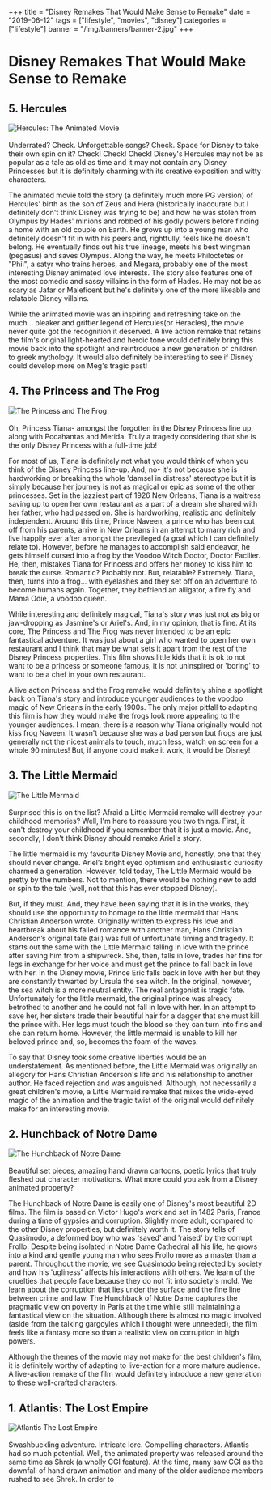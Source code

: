 +++
title = "Disney Remakes That Would Make Sense to Remake"
date = "2019-06-12"
tags = ["lifestyle", "movies", "disney"]
categories = ["lifestyle"]
banner = "/img/banners/banner-2.jpg"
+++

# Disney Remakes That Would Make Sense to Remake


## 5. Hercules
![Hercules: The Animated Movie](/img/blogs/11-06-19/1.jpg)<br><br>
Underrated? Check. Unforgettable songs? Check. Space for Disney to take their own spin on it? Check! Check! Check! Disney's Hercules may not be as popular as a tale as old as time and it may not contain any Disney Princesses but it is definitely charming with its creative exposition and witty characters.

The animated movie told the story (a definitely much more PG version) of Hercules' birth as the son of Zeus and Hera (historically inaccurate but I definitely don't think Disney was trying to be) and how he was stolen from Olympus by Hades' minions and robbed of his godly powers before finding a home with an old couple on Earth. He grows up into a young man who definitely doesn't fit in with his peers and, rightfully, feels like he doesn't belong. He eventually finds out his true lineage, meets his best wingman (pegasus) and saves Olympus. Along the way, he meets Philoctetes or "Phil", a satyr who trains heroes, and Megara, probably one of the most interesting Disney animated love interests. The story also features one of the most comedic and sassy villains in the form of Hades. He may not be as scary as Jafar or Maleficent but he's definitely one of the more likeable and relatable Disney villains.

While the animated movie was an inspiring and refreshing take on the much... bleaker and grittier legend of Hercules(or Heracles), the movie never quite got the recognition it deserved. A live action remake that retains the film's original light-hearted and heroic tone would definitely bring this movie back into the spotlight and reintroduce a new generation of children to greek mythology. It would also definitely be interesting to see if Disney could develop more on Meg's tragic past!

## 4. The Princess and The Frog
![The Princess and The Frog](/img/blogs/11-06-19/3.jpg)<br><br>
Oh, Princess Tiana- amongst the forgotten in the Disney Princess line up, along with Pocahantas and Merida. Truly a tragedy considering that she is the only Disney Princess with a full-time job!

For most of us, Tiana is definitely not what you would think of when you think of the Disney Princess line-up. And, no- it's not because she is hardworking or breaking the whole 'damsel in distress' stereotype but it is simply because her journey is not as magical or epic as some of the other princesses. Set in the jazziest part of 1926 New Orleans, Tiana is a waitress saving up to open her own restaurant as a part of a dream she shared with her father, who had passed on. She is hardworking, realistic and definitely independent. Around this time, Prince Naveen, a prince who has been cut off from his parents, arrive in New Orleans in an attempt to marry rich and live happily ever after amongst the previleged (a goal which I can definitely relate to). However, before he manages to accomplish said endeavor, he gets himself cursed into a frog by the Voodoo Witch Doctor, Doctor Facilier. He, then, mistakes Tiana for Princess and offers her money to kiss him to break the curse. Romantic? Probably not. But, relatable? Extremely. Tiana, then, turns into a frog... with eyelashes and they set off on an adventure to become humans again. Together, they befriend an alligator, a fire fly and Mama Odie, a voodoo queen.

While interesting and definitely magical, Tiana's story was just not as big or jaw-dropping as Jasmine's or Ariel's. And, in my opinion, that is fine. At its core, The Princess and The Frog was never intended to be an epic fantastical adventure. It was just about a girl who wanted to open her own restaurant and I think that may be what sets it apart from the rest of the Disney Princess properties. This film shows little kids that it is ok to not want to be a princess or someone famous, it is not uninspired or 'boring' to want to be a chef in your own restaurant.

A live action Princess and the Frog remake would definitely shine a spotlight back on Tiana's story and introduce younger audiences to the voodoo magic of New Orleans in the early 1900s. The only major pitfall to adapting this film is how they would make the frogs look more appealing to the younger audiences. I mean, there is a reason why Tiana originally would not kiss frog Naveen. It wasn't because she was a bad person but frogs are just generally not the nicest animals to touch, much less, watch on screen for a whole 90 minutes! But, if anyone could make it work, it would be Disney!

## 3. The Little Mermaid
![The Little Mermaid](/img/blogs/11-06-19/2.jpg)<br><br>
Surprised this is on the list? Afraid a Little Mermaid remake will destroy your childhood memories? Well, I'm here to reassure you two things. First, it can't destroy your childhood if you remember that it is just a movie. And, secondly, I don't think Disney should remake Ariel's story.

The little mermaid is my favourite Disney Movie and, honestly, one that they should never change. Ariel’s bright eyed optimism and enthusiastic curiosity charmed a generation. However, told today, The Little Mermaid would be pretty by the numbers. Not to mention, there would be nothing new to add or spin to the tale (well, not that this has ever stopped Disney).

But, if they must. And, they have been saying that it is in the works, they should use the opportunity to homage to the little mermaid that Hans Christian Anderson wrote. Originally written to express his love and heartbreak about his failed romance with another man, Hans Christian Anderson’s original tale (tail) was full of unfortunate timing and tragedy. It starts out the same with the Little Mermaid falling in love with the prince after saving him from a shipwreck. She, then, falls in love, trades her fins for legs in exchange for her voice and must get the prince to fall back in love with her. In the Disney movie, Prince Eric falls back in love with her but they are constantly thwarted by Ursula the sea witch. In the original, however, the sea witch is a more neutral entity. The real antagonist is tragic fate. Unfortunately for the little mermaid, the original prince was already betrothed to another and he could not fall in love with her. In an attempt to save her, her sisters trade their beautiful hair for a dagger that she must kill the prince with. Her legs must touch the blood so they can turn into fins and she can return home. However, the little mermaid is unable to kill her beloved prince and, so, becomes the foam of the waves.

To say that Disney took some creative liberties would be an understatement. As mentioned before, the Little Mermaid was originally an allegory for Hans Christian Anderson's life and his relationship to another author. He faced rejection and was anguished. Although, not necessarily a great children's movie, a Little Mermaid remake that mixes the wide-eyed magic of the animation and the tragic twist of the original would definitely make for an interesting movie.

## 2. Hunchback of Notre Dame
![The Hunchback of Notre Dame](/img/blogs/11-06-19/4.jpg)<br><br>
Beautiful set pieces, amazing hand drawn cartoons, poetic lyrics that truly fleshed out character motivations. What more could you ask from a Disney animated property?

The Hunchback of Notre Dame is easily one of Disney's most beautiful 2D films. The film is based on Victor Hugo's work and set in 1482 Paris, France during a time of gypsies and corruption. Slightly more adult, compared to the other Disney properties, but definitely worth it. The story tells of Quasimodo, a deformed boy who was 'saved' and 'raised' by the corrupt Frollo. Despite being isolated in Notre Dame Cathedral all his life, he grows into a kind and gentle young man who sees Frollo more as a master than a parent. Throughout the movie, we see Quasimodo being rejected by society and how his 'ugliness' affects his interactions with others. We learn of the cruelties that people face because they do not fit into society's mold. We learn about the corruption that lies under the surface and the fine line between crime and law. The Hunchback of Notre Dame captures the pragmatic view on poverty in Paris at the time while still maintaining a fantastical view on the situation. Although there is almost no magic involved (aside from the talking gargoyles which I thought were unneeded), the film feels like a fantasy more so than a realistic view on corruption in high powers.

Although the themes of the movie may not make for the best children's film, it is definitely worthy of adapting to live-action for a more mature audience. A live-action remake of the film would definitely introduce a new generation to these well-crafted characters.

## 1. Atlantis: The Lost Empire
![Atlantis The Lost Empire](/img/blogs/11-06-19/5.jpg)<br><br>
Swashbuckling adventure. Intricate lore. Compelling characters. Atlantis had so much potential. Well, the animated property was released around the same time as Shrek (a wholly CGI feature). At the time, many saw CGI as the downfall of hand drawn animation and many of the older audience members rushed to see Shrek. In order to 
